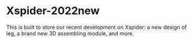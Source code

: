 # Xspider-2022new
This is built to store our recent development on Xspider: a new design of leg, a brand new 3D assembling module, and more.
